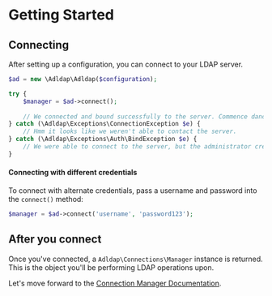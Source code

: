 # Getting Started

## Connecting

After setting up a configuration, you can connect to your LDAP server.

```php
$ad = new \Adldap\Adldap($configuration);

try {
    $manager = $ad->connect();
    
    // We connected and bound successfully to the server. Commence dance party.
} catch (\Adldap\Exceptions\ConnectionException $e) {
    // Hmm it looks like we weren't able to contact the server.
} catch (\Adldap\Exceptions\Auth\BindException $e) {
    // We were able to connect to the server, but the administrator credentials are incorrect.
}
```

#### Connecting with different credentials

To connect with alternate credentials, pass a username and password into the `connect()` method:

```php
$manager = $ad->connect('username', 'password123');
```

## After you connect

Once you've connected, a `Adldap\Connections\Manager` instance is returned.
This is the object you'll be performing LDAP operations upon.

Let's move forward to the [Connection Manager Documentation]().

